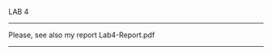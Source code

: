 LAB 4

******************************************
Please, see also my report Lab4-Report.pdf
******************************************






